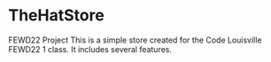 # TheHatStore
FEWD22 Project
This is a simple store created for the Code Louisville FEWD22 1 class.
It includes several features.
